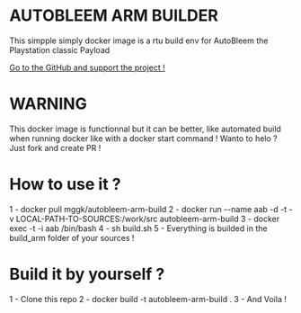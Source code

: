 # AUTOBLEEM ARM BUILDER
This simpple simply docker image is a rtu build env for AutoBleem the Playstation classic Payload

[Go to the GitHub and support the project !](https://github.com/screemerpl/cbleemsync)

# WARNING
This docker image is functionnal but it can be better, like automated build when running docker like with a docker start command ! Wanto to helo ? Just fork and create PR !

# How to use it ?

1 - docker pull mggk/autobleem-arm-build
2 - docker run --name aab -d -t -v LOCAL-PATH-TO-SOURCES:/work/src autobleem-arm-build
3 - docker exec -t -i aab /bin/bash
4 - sh build.sh
5 - Everything is builded in the build_arm folder of your sources !

# Build it by yourself ?

1 - Clone this repo
2 - docker build -t autobleem-arm-build .
3 - And Voila !
